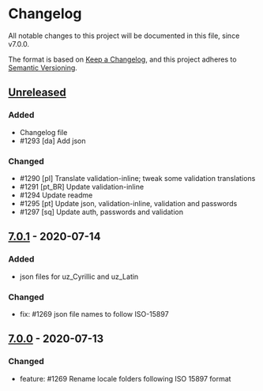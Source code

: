 # Changelog

All notable changes to this project will be documented in this file, since v7.0.0.

The format is based on [Keep a Changelog](https://keepachangelog.com/en/1.0.0/),
and this project adheres to [Semantic Versioning](https://semver.org/spec/v2.0.0.html).

## [Unreleased]

### Added

 * Changelog file
 * #1293 [da] Add json

### Changed

 * #1290 [pl] Translate validation-inline; tweak some validation translations
 * #1291 [pt_BR] Update validation-inline
 * #1294 Update readme
 * #1295 [pt] Update json, validation-inline, validation and passwords
 * #1297 [sq] Update auth, passwords and validation

## [7.0.1] - 2020-07-14

### Added

 * json files for uz_Cyrillic and uz_Latin

### Changed

 * fix: #1269 json file names to follow ISO-15897

## [7.0.0] - 2020-07-13

### Changed

 * feature: #1269 Rename locale folders following ISO 15897 format

[Unreleased]: https://github.com/caouecs/Laravel-lang/compare/7.0.1...master
[7.0.1]: https://github.com/caouecs/Laravel-lang/compare/7.0.0...7.0.1
[7.0.0]: https://github.com/caouecs/Laravel-lang/compare/6.1.4...7.0.0
